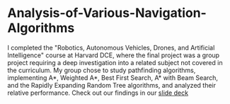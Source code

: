 # Analysis-of-Various-Navigation-Algorithms

I completed the "Robotics, Autonomous Vehicles, Drones, and Artificial Intelligence" course at Harvard DCE, where the final project was a group project requiring a deep investigation into a related subject not covered in the curriculum. My group chose to study pathfinding algorithms, implementing A*, Weighted A*, Best First Search, A* with Beam Search, and the Rapidly Expanding Random Tree algorithms, and analyzed their relative performance. Check out our findings in our [slide deck](https://docs.google.com/presentation/d/1BlVRE6h7A6iw-55NXWSJVUY0FS-b3pqwuzmfVl1096g/edit?usp=sharing.)
